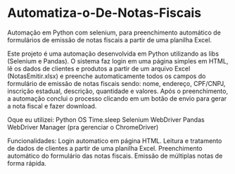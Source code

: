 # Automatiza-o-De-Notas-Fiscais
Automação em Python com selenium, para preenchimento automático de formulários de emissão de notas fiscais a partir de uma planilha Excel.

Este projeto é uma automação desenvolvida em Python utilizando as libs (Selenium e Pandas).
O sistema faz login em uma página simples em HTML, lê os dados de clientes e produtos a partir de um arquivo Excel (NotasEmitir.xlsx) e preenche automaticamente todos os campos do formulário de emissão de notas fiscais sendo: nome, endereço, CPF/CNPJ, inscrição estadual, descrição, quantidade e valores.
Após o preenchimento, a automação conclui o processo clicando em um botão de envio para gerar a nota fiscal e fazer download.

Oque eu utilizei: Python
                  OS
                  Time.sleep
                  Selenium WebDriver
                  Pandas
                  WebDriver Manager (pra gerenciar o ChromeDriver)

Funcionalidades: Login automatico em página HTML.
                 Leitura e tratamento de dados de clientes a partir de uma planilha Excel.
                 Preenchimento automático do formulário das notas fiscais.
                 Emissão de múltiplas notas de forma rápida.
